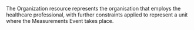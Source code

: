 The Organization resource represents the organisation that employs the healthcare professional, with further constraints applied to represent a unit where the Measurements Event takes place.